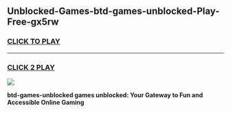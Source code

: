 
## Unblocked-Games-btd-games-unblocked-Play-Free-gx5rw
<h3>
<a href="https://premium76.site?title=btd-games-unblocked&ref=21A">CLICK TO PLAY</a></h3>
<hr>

<h3>
<a href="https://premium76.site?title=btd-games-unblocked&ref=21A">CLICK 2 PLAY</a>
  
</h3>

<a href="https://premium76.site?title=btd-games-unblocked&ref=21A"><img src="https://clearcache.store/games.png"></a>


**btd-games-unblocked games unblocked: Your Gateway to Fun and Accessible Online Gaming**
